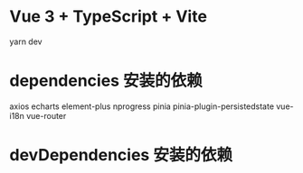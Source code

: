 # Vue 3 + TypeScript + Vite

yarn dev

# dependencies 安装的依赖  

axios  echarts  element-plus nprogress  pinia  pinia-plugin-persistedstate  vue-i18n  vue-router

# devDependencies 安装的依赖
